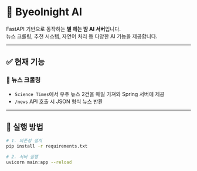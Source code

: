 # 🌌 Byeolnight AI

FastAPI 기반으로 동작하는 **별 헤는 밤 AI 서버**입니다.  
뉴스 크롤링, 추천 시스템, 자연어 처리 등 다양한 AI 기능을 제공합니다.

---

## ✅ 현재 기능

### 🔭 뉴스 크롤링
- `Science Times`에서 우주 뉴스 2건을 매일 가져와 Spring 서버에 제공
- `/news` API 호출 시 JSON 형식 뉴스 반환

---

## 🚀 실행 방법

```bash
# 1. 의존성 설치
pip install -r requirements.txt

# 2. 서버 실행
uvicorn main:app --reload

